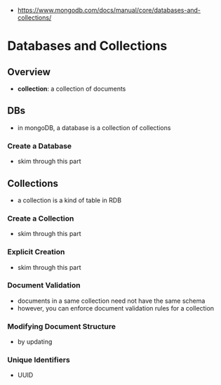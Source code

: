 - https://www.mongodb.com/docs/manual/core/databases-and-collections/

# Databases and Collections

## Overview
- **collection**: a collection of documents

## DBs
- in mongoDB, a database is a collection of collections

### Create a Database
- skim through this part

## Collections
- a collection is a kind of table in RDB

### Create a Collection
- skim through this part

### Explicit Creation
- skim through this part

### Document Validation
- documents in a same collection need not have the same schema
- however, you can enforce document validation rules for a collection

### Modifying Document Structure
- by updating

### Unique Identifiers
- UUID
